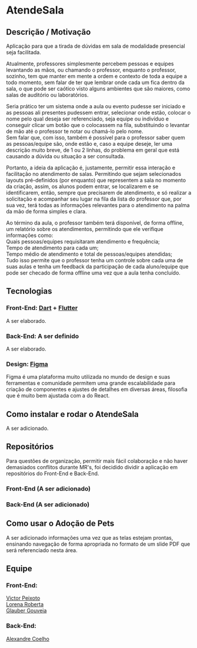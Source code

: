 # AtendeSala

## Descrição / Motivação
Aplicação para que a tirada de dúvidas em sala de modalidade presencial seja facilitada.  

Atualmente, professores simplesmente percebem pessoas e equipes levantando as mãos, ou chamando o professor, enquanto o professor, sozinho, tem que manter em mente a ordem e contexto de toda a equipe a todo momento, sem falar de ter que lembrar onde cada um fica dentro da sala, o que pode ser caótico visto alguns ambientes que são maiores, como salas de auditório ou laboratórios.  

Seria prático ter um sistema onde a aula ou evento pudesse ser iniciado e as pessoas ali presentes pudessem entrar, selecionar onde estão, colocar o nome pelo qual deseja ser referenciado, seja equipe ou indivíduo e conseguir clicar um botão que o colocassem na fila, substituindo o levantar de mão até o professor te notar ou chamá-lo pelo nome.  
Sem falar que, com isso, também é possível para o professor saber quem as pessoas/equipe são, onde estão e, caso a equipe deseje, ler uma descrição muito breve, de 1 ou 2 linhas, do problema em geral que está causando a dúvida ou situação a ser consultada.  

Portanto, a ideia da aplicação é, justamente, permitir essa interação e facilitação no atendimento de salas. Permitindo que sejam selecionados layouts pré-definidos (por enquanto) que representem a sala no momento da criação, assim, os alunos podem entrar, se localizarem e se identificarem, então, sempre que precisarem de atendimento, e só realizar a solicitação e acompanhar seu lugar na fila da lista do professor que, por sua vez, terá todas as informações relevantes para o atendimento na palma da mão de forma simples e clara.  

Ao término da aula, o professor também terá disponível, de forma offline, um relatório sobre os atendimentos, permitindo que ele verifique informações como:  
Quais pessoas/equipes requisitaram atendimento e frequência;  
Tempo de atendimento para cada um;  
Tempo médio de atendimento e total de pessoas/equipes atendidas;  
Tudo isso permite que o professor tenha um controle sobre cada uma de suas aulas e tenha um feedback da participação de cada aluno/equipe que pode ser checado de forma offline uma vez que a aula tenha concluído.  
## Tecnologias

### Front-End: [Dart](https://dart.dev/) + [Flutter](https://flutter.dev/)
A ser elaborado.  

### Back-End: A ser definido
A ser elaborado.  

### Design: [Figma](https://www.figma.com/)
Figma é uma plataforma muito utilizada no mundo de design e suas ferramentas e comunidade permitem uma grande escalabilidade para criação de componentes e ajustes de detalhes em diversas áreas, filosofia que é muito bem ajustada com a do React.

## Como instalar e rodar o AtendeSala

A ser adicionado.  

## Repositórios  
Para questões de organização, permitir mais fácil colaboração e não haver demasiados conflitos durante MR's, foi decidido dividir a aplicação em repositórios do Front-End e Back-End.  
### Front-End (A ser adicionado)  
### Back-End (A ser adicionado)  

## Como usar o Adoção de Pets

A ser adicionado informações uma vez que as telas estejam prontas, ensinando navegação de forma apropriada no formato de um slide PDF que será referenciado nesta área.

## Equipe

### Front-End:  
[Victor Peixoto](https://github.com/victorpbp)  
[Lorena Roberta](https://github.com/lorenarbt)   
[Glauber Gouveia](https://github.com/GlauberGouveia)  

### Back-End:
[Alexandre Coelho](https://github.com/Alexandre010xC)  

